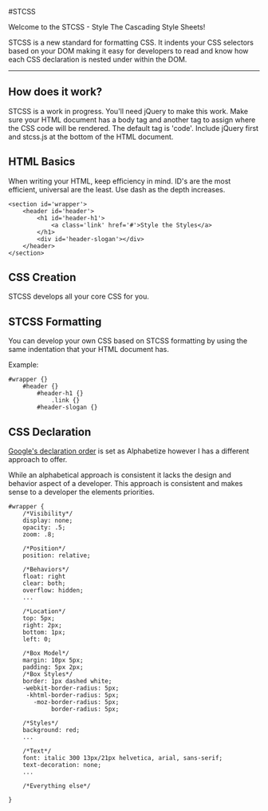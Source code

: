 #STCSS

Welcome to the STCSS - Style The Cascading Style Sheets!

STCSS is a new standard for formatting CSS. It indents your CSS selectors based on your DOM making it easy for developers to read and know how each CSS declaration is nested under within the DOM.

***
## How does it work?
STCSS is a work in progress. You'll need jQuery to make this work.
Make sure your HTML document has a body tag and another tag to assign where the CSS code will be rendered.
The default tag is 'code'. Include jQuery first and stcss.js at the bottom of the HTML document.

## HTML Basics
When writing your HTML, keep efficiency in mind. ID's are the most efficient, universal are the least.
Use dash as the depth increases.

    <section id='wrapper'>
        <header id='header'>
            <h1 id='header-h1'>
                <a class='link' href='#'>Style the Styles</a>
            </h1>
            <div id='header-slogan'></div>
        </header>
    </section>

## CSS Creation
STCSS develops all your core CSS for you.

## STCSS Formatting
You can develop your own CSS based on STCSS formatting by using the same indentation that your HTML document has.

Example:

    #wrapper {}
        #header {}
            #header-h1 {}
                .link {}
            #header-slogan {}

## CSS Declaration
[Google's declaration order](http://google-styleguide.googlecode.com/svn/trunk/htmlcssguide.xml#Declaration_Order) is set as Alphabetize however I has a different approach to offer.

While an alphabetical approach is consistent it lacks the design and behavior aspect of a developer.
This approach is consistent and makes sense to a developer the elements priorities.

    #wrapper {
        /*Visibility*/
        display: none;
        opacity: .5;
        zoom: .8;

        /*Position*/
        position: relative;

        /*Behaviors*/
        float: right
        clear: both;
        overflow: hidden;
        ...

        /*Location*/
        top: 5px;
        right: 2px;
        bottom: 1px;
        left: 0;

        /*Box Model*/
        margin: 10px 5px;
        padding: 5px 2px;
        /*Box Styles*/
        border: 1px dashed white;
        -webkit-border-radius: 5px;
         -khtml-border-radius: 5px;
           -moz-border-radius: 5px;
                border-radius: 5px;

        /*Styles*/
        background: red;
        ...

        /*Text*/
        font: italic 300 13px/21px helvetica, arial, sans-serif;
        text-decoration: none;
        ...

        /*Everything else*/

    }
